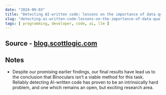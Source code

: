 ```yaml
---
date: "2024-09-03"
title: "Detecting AI-written code: lessons on the importance of data quality"
slug: "detecting-ai-written-code-lessons-on-the-importance-of-data-quality"
tags: [ programming, developer, code, ai, llm ]
---
```




## Source - [blog.scottlogic.com][1]

## Notes
* Despite our promising earlier findings, our final results have lead us to the conclusion that Binoculars isn’t a viable method for this task. Reliably detecting AI-written code has proven to be an intrinsically hard problem, and one which remains an open, but exciting research area.



   [1]: https://blog.scottlogic.com/2024/09/04/lessons-on-data-quality.html

